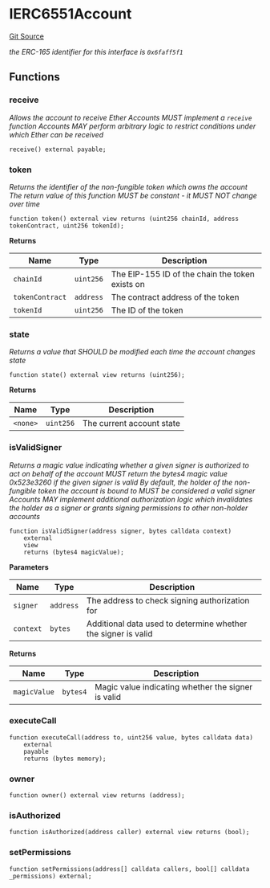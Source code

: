 # IERC6551Account
[Git Source](https://github.com/sammyshakes/cloneable-tba/blob/69000936679381ac7b4b9436ba05974e252ee19a/src/interfaces/IERC6551Account.sol)

*the ERC-165 identifier for this interface is `0x6faff5f1`*


## Functions
### receive

*Allows the account to receive Ether
Accounts MUST implement a `receive` function
Accounts MAY perform arbitrary logic to restrict conditions
under which Ether can be received*


```solidity
receive() external payable;
```

### token

*Returns the identifier of the non-fungible token which owns the account
The return value of this function MUST be constant - it MUST NOT change over time*


```solidity
function token() external view returns (uint256 chainId, address tokenContract, uint256 tokenId);
```
**Returns**

|Name|Type|Description|
|----|----|-----------|
|`chainId`|`uint256`|      The EIP-155 ID of the chain the token exists on|
|`tokenContract`|`address`|The contract address of the token|
|`tokenId`|`uint256`|      The ID of the token|


### state

*Returns a value that SHOULD be modified each time the account changes state*


```solidity
function state() external view returns (uint256);
```
**Returns**

|Name|Type|Description|
|----|----|-----------|
|`<none>`|`uint256`|The current account state|


### isValidSigner

*Returns a magic value indicating whether a given signer is authorized to act on behalf
of the account
MUST return the bytes4 magic value 0x523e3260 if the given signer is valid
By default, the holder of the non-fungible token the account is bound to MUST be considered
a valid signer
Accounts MAY implement additional authorization logic which invalidates the holder as a
signer or grants signing permissions to other non-holder accounts*


```solidity
function isValidSigner(address signer, bytes calldata context)
    external
    view
    returns (bytes4 magicValue);
```
**Parameters**

|Name|Type|Description|
|----|----|-----------|
|`signer`|`address`|    The address to check signing authorization for|
|`context`|`bytes`|   Additional data used to determine whether the signer is valid|

**Returns**

|Name|Type|Description|
|----|----|-----------|
|`magicValue`|`bytes4`|Magic value indicating whether the signer is valid|


### executeCall


```solidity
function executeCall(address to, uint256 value, bytes calldata data)
    external
    payable
    returns (bytes memory);
```

### owner


```solidity
function owner() external view returns (address);
```

### isAuthorized


```solidity
function isAuthorized(address caller) external view returns (bool);
```

### setPermissions


```solidity
function setPermissions(address[] calldata callers, bool[] calldata _permissions) external;
```

